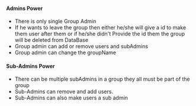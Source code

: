 #### Admins Power

- There is only single Group Admin
- If he wants to leave the group then either he/she will give a id to make them user after them or if he/she didn't Provide the id them the group will be deleted from DataBase
- Group admin can add or remove users and subAdmins
- Group admin can change the groupName

#### Sub-Admins Power

- There can be multiple subAdmins in a group they all must be part of the group
- Sub-Admins can remove and add users.
- Sub-Admins can also make users a sub admin
